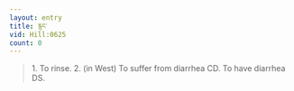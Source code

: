 ```yaml
---
layout: entry
title: རྙང་
vid: Hill:0625
count: 0
---
```

> 1\. To rinse\. 2\. (in West) To suffer from diarrhea CD\. To have diarrhea DS\.


